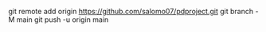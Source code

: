 git remote add origin https://github.com/salomo07/pdproject.git
git branch -M main
git push -u origin main